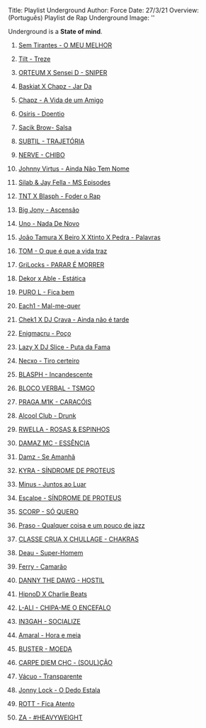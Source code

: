 Title: Playlist Underground
Author: Force
Date: 27/3/21
Overview: (Português) Playlist de Rap Underground
Image: ''

Underground is a **State of mind**.


1. [Sem Tirantes - O MEU MELHOR](https://www.youtube.com/watch?v=iCN8nsVygAo)
    

2. [Tilt - Treze](https://www.youtube.com/watch?v=W9lnDjhpy3s)
    

3. [ORTEUM X Sensei D - SNIPER](https://www.youtube.com/watch?v=JwoJE8BGtA8)
    

4. [Baskiat X Chapz - Jar Da](https://www.youtube.com/watch?v=tDWFdOfScjQ)
    

5. [Chapz - A Vida de um Amigo](https://www.youtube.com/watch?v=WUMVY9bvnHw)
    

6. [Osiris - Doentio](https://www.youtube.com/watch?v=qjFk3iIKjD0)


7. [Sacik Brow- Salsa](https://www.youtube.com/watch?v=ZLbX3GVhvgM)


8. [SUBTIL - TRAJETÓRIA](https://www.youtube.com/watch?v=XQFbcy5BCC8)


9. [NERVE - CHIBO](https://www.youtube.com/watch?v=PPstEsQRJvw)


10. [Johnny Virtus - Ainda Não Tem Nome](https://www.youtube.com/watch?v=S60bXe-ED7k)

    
11. [Silab & Jay Fella - MS Episodes](https://www.youtube.com/watch?v=ndWUv_LxcSo)

    
12. [TNT X Blasph - Foder o Rap](https://www.youtube.com/watch?v=0xfab8fPHKQ)
  
    
13. [Big Jony - Ascensão](https://www.youtube.com/watch?v=Xo0ZX5t6Q_A)

    
14. [Uno - Nada De Novo](https://www.youtube.com/watch?v=E_aix-EumVs)

    
15. [João Tamura X Beiro X Xtinto X Pedra - Palavras](https://www.youtube.com/watch?v=1o78fOmSF0Q&t=86s)

    
16. [TOM - O que é que a vida traz](https://www.youtube.com/watch?v=nlSDTDsMqBk)

    
17. [GriLocks - PARAR É MORRER](https://www.youtube.com/watch?v=StytQwjanbc)

    
18. [Dekor x Able - Estática](https://www.youtube.com/watch?v=14PcI826lsQ)

    
19. [PURO L - Fica bem](https://www.youtube.com/watch?v=MFbvzcSZZCY)

    
20. [Each1 - Mal-me-quer](https://www.youtube.com/watch?v=sOmCwGmOuV0)

    
21. [Chek1 X DJ Crava - Ainda não é tarde](https://www.youtube.com/watch?v=3sJ0GzGviek)

    
22. [Enigmacru - Poço](https://www.youtube.com/watch?v=ekk6oq9Pujc)

    
23. [Lazy X DJ Slice - Puta da Fama](https://www.youtube.com/watch?v=Wr-7MVZj7g0)

    
24. [Necxo - Tiro certeiro](https://www.youtube.com/watch?v=aEsypGgLbiQ)

    
25. [BLASPH - Incandescente](https://www.youtube.com/watch?v=4T32yKvKV7g)

    
26. [BLOCO VERBAL - TSMGO](https://www.youtube.com/watch?v=w0KOOId2Y8w)

    
27. [PRAGA.M1K - CARACÓIS](https://www.youtube.com/watch?v=lRCJfxNE6gk)

    
28. [Alcool Club - Drunk](https://www.youtube.com/watch?v=LqnMXEtMSuI)
    
    
29. [RWELLA - ROSAS & ESPINHOS](https://www.youtube.com/watch?v=u8X8EvO59r4)

    
30. [DAMAZ MC - ESSÊNCIA](https://www.youtube.com/watch?v=QO9BOqWBRMM)

    
31. [Damz - Se Amanhã](https://www.youtube.com/watch?v=CCSAv_W8Ys4)


32. [KYRA - SÍNDROME DE PROTEUS](https://www.youtube.com/watch?v=0uwjgSnOkYY)


33. [Minus - Juntos ao Luar](https://www.youtube.com/watch?v=RXxwcEWL-P4)


34. [Escalpe - SÍNDROME DE PROTEUS](https://www.youtube.com/watch?v=0uwjgSnOkYY)


35. [SCORP - SÓ QUERO](https://www.youtube.com/watch?v=Oxn83YrAgvk)


36. [Praso - Qualquer coisa e um pouco de jazz](https://www.youtube.com/watch?v=M-zsFdRp4oE)

37. [CLASSE CRUA X CHULLAGE - CHAKRAS](https://www.youtube.com/watch?v=_lH8pUY0HrQ)

38. [Deau - Super-Homem](https://www.youtube.com/watch?v=EAClQXljiJ4)

39. [Ferry - Camarão](https://www.youtube.com/watch?v=XGvPjiGPoOo)

40. [DANNY THE DAWG - HOSTIL](https://www.youtube.com/watch?v=ICtiAlv4Vuc)

41. [HipnoD X Charlie Beats](https://www.youtube.com/watch?v=1z1aah35Fwc)

42. [L-ALI - CHIPA-ME O ENCEFALO](https://www.youtube.com/watch?v=3fgfrNP-yfE)

43. [IN3GAH - SOCIALIZE](https://www.youtube.com/watch?v=AedPjQqJofg)

44. [Amaral - Hora e meia](https://www.youtube.com/watch?v=Hif-I8fHeFE)

45. [BUSTER - MOEDA](https://www.youtube.com/watch?v=p8MGJvLs3Ew)

46. [CARPE DIEM CHC - (SOUL)ÇÃO](https://www.youtube.com/watch?v=exqjK-IvoSk)

47. [Vácuo - Transparente](https://www.youtube.com/watch?v=vezKhRIGkv0)

48. [Jonny Lock - O Dedo Estala](https://www.youtube.com/watch?v=sSYTlOtVoJA)

49. [ROTT - Fica Atento](https://www.youtube.com/watch?v=YvmInLGobcQ)

50. [ZA - #HEAVYWEIGHT](https://www.youtube.com/watch?v=TSE-SWjjBns)